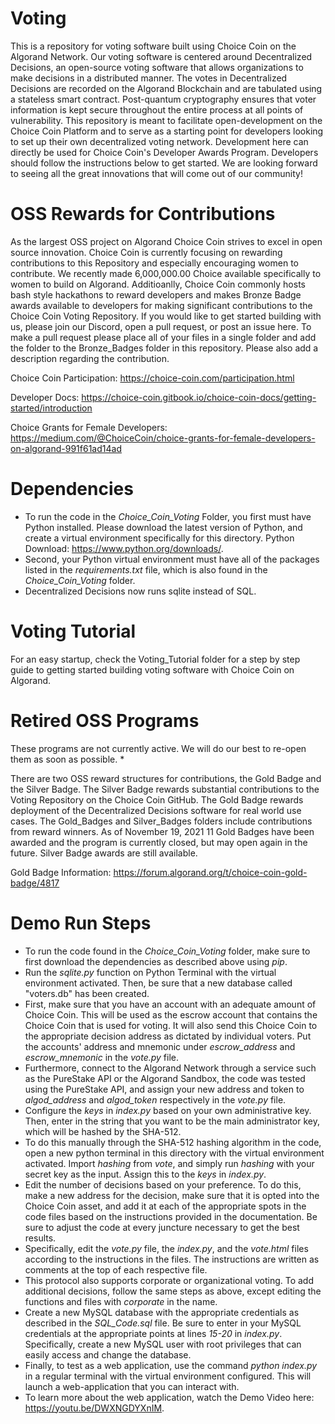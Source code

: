 # Voting
This is a repository for voting software built using Choice Coin on the Algorand Network. Our voting software is centered around Decentralized Decisions, an open-source voting software that allows organizations to make decisions in a distributed manner. The votes in Decentralized Decisions are recorded on the Algorand Blockchain and are tabulated using a stateless smart contract. Post-quantum cryptography ensures that voter information is kept secure throughout the entire process at all points of vulnerability. This repository is meant to facilitate open-development on the Choice Coin Platform and to serve as a starting point for developers looking to set up their own decentralized voting network. Development here can directly be used for Choice Coin's Developer Awards Program. Developers should follow the instructions below to get started. We are looking forward to seeing all the great innovations that will come out of our community!

# OSS Rewards for Contributions

As the largest OSS project on Algorand Choice Coin strives to excel in open source innovation. Choice Coin is currently focusing on rewarding contributions to this Repository and especially encouraging women to contribute. We recently made 6,000,000.00 Choice available specifically to women to build on Algorand. Additioanlly, Choice Coin commonly hosts bash style hackathons to reward developers and makes Bronze Badge awards available to developers for making significant contributions to the Choice Coin Voting Repository. If you would like to get started building with us, please join our Discord, open a pull request, or post an issue here. To make a pull request please place all of your files in a single folder and add the folder to the Bronze_Badges folder in this repository. Please also add a description regarding the contribution.

Choice Coin Participation: https://choice-coin.com/participation.html

Developer Docs: https://choice-coin.gitbook.io/choice-coin-docs/getting-started/introduction

Choice Grants for Female Developers: https://medium.com/@ChoiceCoin/choice-grants-for-female-developers-on-algorand-991f61ad14ad


# Dependencies
- To run the code in the *Choice_Coin_Voting* Folder, you first must have Python installed. Please download the latest version of Python, and create a virtual environment specifically for this directory. Python Download: https://www.python.org/downloads/.
- Second, your Python virtual environment  must have all of the packages listed in the *requirements.txt* file, which is also found in the *Choice_Coin_Voting* folder.
- Decentralized Decisions now runs sqlite instead of SQL.

# Voting Tutorial

For an easy startup, check the Voting_Tutorial folder for a step by step guide to getting started building voting software with Choice Coin on Algorand.

# Retired OSS Programs

These programs are not currently active. We will do our best to re-open them as soon as possible. *

There are two OSS reward structures for contributions, the Gold Badge and the Silver Badge. The Silver Badge rewards substantial contributions to the Voting Repository on the Choice Coin GitHub.  The Gold Badge rewards deployment of the Decentralized Decisions software for real world use cases. The Gold_Badges and Silver_Badges folders include contributions from reward winners. As of November 19, 2021 11 Gold Badges have been awarded and the program is currently closed, but may open again in the future. Silver Badge awards are still available. 

Gold Badge Information: https://forum.algorand.org/t/choice-coin-gold-badge/4817

# Demo Run Steps
- To run the code found in the *Choice_Coin_Voting* folder, make sure to first download the dependencies as described above using *pip*.
- Run the *sqlite.py* function on Python Terminal with the virtual environment activated. Then, be sure that a new database called "voters.db" has been created.
- First, make sure that you have an account with an adequate amount of Choice Coin. This will be used as the escrow account that contains the Choice Coin that is used for voting. It will also send this Choice Coin to the appropriate decision address as dictated by individual voters. Put the accounts' address and mnemonic under *escrow_address* and *escrow_mnemonic* in the *vote.py* file.
- Furthermore, connect to the Algorand Network through a service such as the PureStake API or the Algorand Sandbox, the code was tested using the PureStake API, and assign your new address and token to *algod_address* and *algod_token* respectively in the *vote.py* file.
- Configure the *keys* in *index.py* based on your own administrative key. Then, enter in the string that you want to be the main administrator key, which will be hashed by the SHA-512.
- To do this manually through the SHA-512 hashing algorithm in the code, open a new python terminal in this directory with the virtual environment activated. Import *hashing* from *vote*, and simply run *hashing* with your secret key as the input. Assign this to the *keys* in *index.py*.
- Edit the number of decisions based on your preference. To do this, make a new address for the decision, make sure that it is opted into the Choice Coin asset, and add it at each of the appropriate spots in the code files based on the instructions provided in the documentation. Be sure to adjust the code at every juncture necessary to get the best results.
- Specifically, edit the *vote.py* file, the *index.py*, and the *vote.html* files according to the instructions in the files. The instructions are written as comments at the top of each respective file.
- This protocol also supports corporate or organizational voting. To add additional decisions, follow the same steps as above, except editing the functions and files with *corporate* in the name.
- Create a new MySQL database with the appropriate credentials as described in the *SQL_Code.sql* file. Be sure to enter in your MySQL credentials at the appropriate points at lines *15-20* in *index.py*. Specifically, create a new MySQL user with root privileges that can easily access and change the database.  
- Finally, to test as a web application, use the command *python index.py* in a regular terminal with the virtual environment configured. This will launch a web-application that you can interact with.
- To learn more about the web application, watch the Demo Video here: https://youtu.be/DWXNGDYXnIM.
